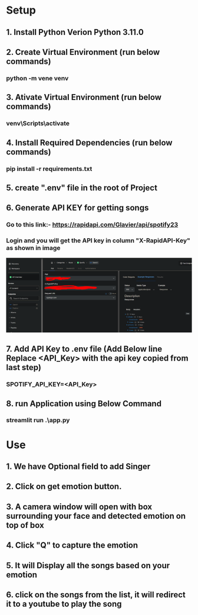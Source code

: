 # Setup
## 1. Install Python Verion Python 3.11.0
## 2. Create Virtual Environment (run below commands)
### python -m vene venv

## 3. Ativate Virtual Environment (run below commands)
### venv\Scripts\activate

## 4. Install Required Dependencies (run below commands)
### pip install -r requirements.txt

## 5. create ".env" file in the root of Project 

## 6. Generate API KEY for getting songs
### Go to this link:- https://rapidapi.com/Glavier/api/spotify23
### Login and you will get the API key in column "X-RapidAPI-Key" as shown in image
![alt text](<spotify api key.PNG>)

## 7. Add API Key to .env file (Add Below line Replace <API_Key> with the api key copied from last step)
### SPOTIFY_API_KEY=<API_Key>

## 8. run Application using Below Command
### streamlit run .\app.py

# Use
## 1. We have Optional field to add Singer
## 2. Click on get emotion button.
## 3. A camera window will open with box surrounding your face and detected emotion on top of box
## 4. Click "Q" to capture the emotion
## 5. It will Display all the songs based on your emotion
## 6. click on the songs from  the list, it will redirect it to a youtube to play the song